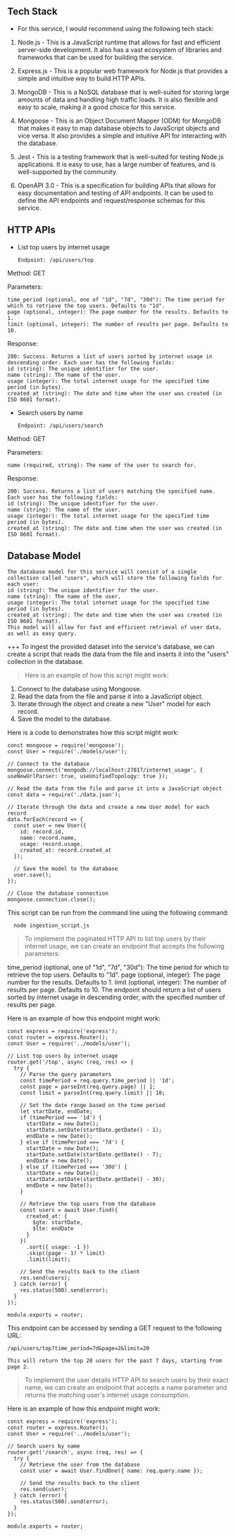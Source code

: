 ## Tech Stack

+ For this service, I would recommend using the following tech stack:
1. Node.js - This is a JavaScript runtime that allows for fast and efficient server-side development. It also has a vast ecosystem of libraries and frameworks that can be used for building the service.

2. Express.js - This is a popular web framework for Node.js that provides a simple and intuitive way to build HTTP APIs.

3. MongoDB - This is a NoSQL database that is well-suited for storing large amounts of data and handling high traffic loads. It is also flexible and easy to scale, making it a good choice for this service.

4. Mongoose - This is an Object Document Mapper (ODM) for MongoDB that makes it easy to map database objects to JavaScript objects and vice versa. It also provides a simple and intuitive API for interacting with the database.

5. Jest - This is a testing framework that is well-suited for testing Node.js applications. It is easy to use, has a large number of features, and is well-supported by the community.

6. OpenAPI 3.0 - This is a specification for building APIs that allows for easy documentation and testing of API endpoints. It can be used to define the API endpoints and request/response schemas for this service.

## HTTP APIs

+ List top users by internet usage

      Endpoint: /api/users/top

Method: GET

Parameters:

    time_period (optional, one of "1d", "7d", "30d"): The time period for which to retrieve the top users. Defaults to "1d".
    page (optional, integer): The page number for the results. Defaults to 1.
    limit (optional, integer): The number of results per page. Defaults to 10.

Response:
  
    200: Success. Returns a list of users sorted by internet usage in descending order. Each user has the following fields:
    id (string): The unique identifier for the user.
    name (string): The name of the user.
    usage (integer): The total internet usage for the specified time period (in bytes).
    created_at (string): The date and time when the user was created (in ISO 8601 format).

+ Search users by name

      Endpoint: /api/users/search

Method: GET

Parameters:

    name (required, string): The name of the user to search for.

Response:

    200: Success. Returns a list of users matching the specified name. Each user has the following fields:
    id (string): The unique identifier for the user.
    name (string): The name of the user.
    usage (integer): The total internet usage for the specified time period (in bytes).
    created_at (string): The date and time when the user was created (in ISO 8601 format).

## Database Model

    The database model for this service will consist of a single collection called "users", which will store the following fields for each user:
    id (string): The unique identifier for the user.
    name (string): The name of the user.
    usage (integer): The total internet usage for the specified time period (in bytes).
    created_at (string): The date and time when the user was created (in ISO 8601 format).
    This model will allow for fast and efficient retrieval of user data, as well as easy query. 



+++ To ingest the provided dataset into the service's database, we can create a script that reads the data from the file and inserts it into the "users" collection in the database.

> Here is an example of how this script might work:

1. Connect to the database using Mongoose.
2. Read the data from the file and parse it into a JavaScript object.
3. Iterate through the object and create a new "User" model for each record.
4. Save the model to the database.


Here is a code to demonstrates how this script might work:

    const mongoose = require('mongoose');
    const User = require('./models/user');

    // Connect to the database
    mongoose.connect('mongodb://localhost:27017/internet_usage', { useNewUrlParser: true, useUnifiedTopology: true });

    // Read the data from the file and parse it into a JavaScript object
    const data = require('./data.json');

    // Iterate through the data and create a new User model for each record
    data.forEach(record => {
      const user = new User({
        id: record.id,
        name: record.name,
        usage: record.usage,
        created_at: record.created_at
      });

      // Save the model to the database
      user.save();
    });

    // Close the database connection
    mongoose.connection.close();


This script can be run from the command line using the following command:
      
      node ingestion_script.js



> To implement the paginated HTTP API to list top users by their internet usage, we can create an endpoint that accepts the following parameters:

  time_period (optional, one of "1d", "7d", "30d"): The time period for which to retrieve the top users. Defaults to "1d".
  page (optional, integer): The page number for the results. Defaults to 1.
  limit (optional, integer): The number of results per page. Defaults to 10.
  The endpoint should return a list of users sorted by internet usage in descending order, with the specified number of results per page.

Here is an example of how this endpoint might work:

    const express = require('express');
    const router = express.Router();
    const User = require('../models/user');

    // List top users by internet usage
    router.get('/top', async (req, res) => {
      try {
        // Parse the query parameters
        const timePeriod = req.query.time_period || '1d';
        const page = parseInt(req.query.page) || 1;
        const limit = parseInt(req.query.limit) || 10;

        // Set the date range based on the time period
        let startDate, endDate;
        if (timePeriod === '1d') {
          startDate = new Date();
          startDate.setDate(startDate.getDate() - 1);
          endDate = new Date();
        } else if (timePeriod === '7d') {
          startDate = new Date();
          startDate.setDate(startDate.getDate() - 7);
          endDate = new Date();
        } else if (timePeriod === '30d') {
          startDate = new Date();
          startDate.setDate(startDate.getDate() - 30);
          endDate = new Date();
        }

        // Retrieve the top users from the database
        const users = await User.find({
          created_at: {
            $gte: startDate,
            $lte: endDate
          }
        })
          .sort({ usage: -1 })
          .skip((page - 1) * limit)
          .limit(limit);

        // Send the results back to the client
        res.send(users);
      } catch (error) {
        res.status(500).send(error);
      }
    });

    module.exports = router;


This endpoint can be accessed by sending a GET request to the following URL:

    /api/users/top?time_period=7d&page=2&limit=20

    This will return the top 20 users for the past 7 days, starting from page 2.


> To implement the user details HTTP API to search users by their exact name, we can create an endpoint that accepts a name parameter and returns the matching user's internet usage consumption.

Here is an example of how this endpoint might work:

    const express = require('express');
    const router = express.Router();
    const User = require('../models/user');

    // Search users by name
    router.get('/search', async (req, res) => {
      try {
        // Retrieve the user from the database
        const user = await User.findOne({ name: req.query.name });

        // Send the results back to the client
        res.send(user);
      } catch (error) {
        res.status(500).send(error);
      }
    });

    module.exports = router;


